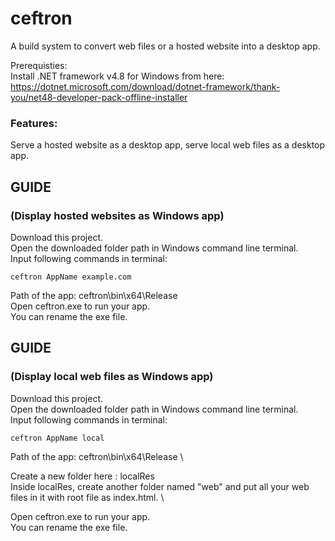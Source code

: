 # ceftron
A build system to convert web files or a hosted website into a desktop app.

Prerequisties:\
Install .NET framework v4.8 for Windows from here:\
https://dotnet.microsoft.com/download/dotnet-framework/thank-you/net48-developer-pack-offline-installer

### Features:
Serve a hosted website as a desktop app, serve local web files as a desktop app.


## GUIDE

### (Display hosted websites as Windows app)

Download this project.\
Open the downloaded folder path in Windows command line terminal.\
Input following commands in terminal:

```
ceftron AppName example.com
```
Path of the app: ceftron\bin\x64\Release \
Open ceftron.exe to run your app.\
You can rename the exe file.

## GUIDE

### (Display local web files as Windows app)

Download this project.\
Open the downloaded folder path in Windows command line terminal.\
Input following commands in terminal:

```
ceftron AppName local
```
Path of the app: ceftron\bin\x64\Release \

Create a new folder here : localRes \
Inside localRes, create another folder named "web" and put all your web files in it with root file as index.html. \

Open ceftron.exe to run your app.\
You can rename the exe file.